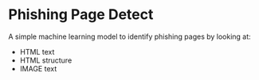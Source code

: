 # Phishing Page Detect

A simple machine learning model to identify phishing pages by looking at:

* HTML text
* HTML structure
* IMAGE text


##